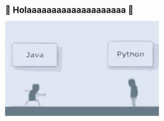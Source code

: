 # :rocket: Holaaaaaaaaaaaaaaaaaaaa :rocket: 
![image](https://github.com/rimtyouss/poo/blob/main/ignore/java-python.gif)
